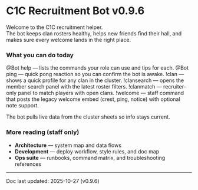 <!-- Keep README user-facing -->
<!-- Dev layout reference: recruitment modules now live in modules/recruitment/, -->
<!-- shared sheet adapters consolidate under shared/sheets/. See docs/Architecture.md. -->
# C1C Recruitment Bot v0.9.6
Welcome to the C1C recruitment helper.  
The bot keeps clan rosters healthy, helps new friends find their hall, and makes sure every welcome lands in the right place.

### What you can do today
@Bot help — lists the commands your role can use and tips for each.
@Bot ping — quick pong reaction so you can confirm the bot is awake.
!clan <tag> — shows a quick profile for any clan in the cluster.
!clansearch — opens the member search panel with the latest roster filters.
!clanmatch — recruiter-only panel to match players with open clans.
!welcome — staff command that posts the legacy welcome embed (crest, ping, notice) with optional note support.

The bot pulls live data from the cluster sheets so info stays current.

### More reading (staff only)
- **Architecture** — system map and data flows
- **Development** — deploy workflow, style rules, and doc map
- **Ops suite** — runbooks, command matrix, and troubleshooting references

---

Doc last updated: 2025-10-27 (v0.9.6)
